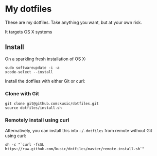 # My dotfiles

These are my dotfiles. Take anything you want, but at your own risk.

It targets OS X systems

## Install

On a sparkling fresh installation of OS X:

    sudo softwareupdate -i -a
    xcode-select --install

Install the dotfiles with either Git or curl:

### Clone with Git

    git clone git@github.com:kusic/dotfiles.git
    source dotfiles/install.sh

### Remotely install using curl

Alternatively, you can install this into `~/.dotfiles` from remote without Git using curl:

    sh -c "`curl -fsSL https://raw.github.com/kusic/dotfiles/master/remote-install.sh`"
